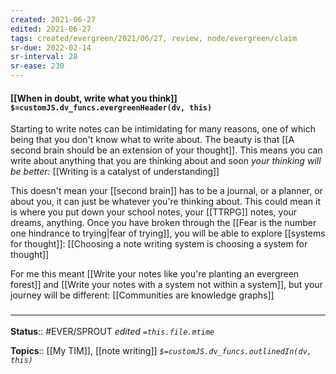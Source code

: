 ```yaml
---
created: 2021-06-27
edited: 2021-06-27
tags: created/evergreen/2021/06/27, review, node/evergreen/claim
sr-due: 2022-02-14
sr-interval: 28
sr-ease: 230
---
```


#### [[When in doubt, write what you think]] `$=customJS.dv_funcs.evergreenHeader(dv, this)`

Starting to write notes can be intimidating for many reasons, one of which being that you don't know what to write about.
The beauty is that [[A second brain should be an extension of your thought]]. This means you can write about anything that you are thinking about and soon *your thinking will be better:* 
[[Writing is a catalyst of understanding]]

This doesn't mean your [[second brain]] has to be a journal, or a planner, or about you, it can just be whatever you're thinking about. This could mean it is where you put down your school notes, your [[TTRPG]] notes, your dreams, anything. 
Once you have broken through the [[Fear is the number one hindrance to trying|fear of trying]], you will be able to explore [[systems for thought]]: [[Choosing a note writing system is choosing a system for thought]] 

For me this meant [[Write your notes like you're planting an evergreen forest]] and [[Write your notes with a system not within a system]], but your journey will be different: 
[[Communities are knowledge graphs]]

### <hr class="footnote"/>

**Status**:: #EVER/SPROUT 
*edited `=this.file.mtime`*

**Topics**:: [[My TIM]],  [[note writing]]
*`$=customJS.dv_funcs.outlinedIn(dv, this)`*

